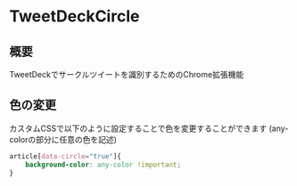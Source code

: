 # TweetDeckCircle
## 概要
TweetDeckでサークルツイートを識別するためのChrome拡張機能

## 色の変更
カスタムCSSで以下のように設定することで色を変更することができます
(any-colorの部分に任意の色を記述)
```css
article[data-circle="true"]{
    background-color: any-color !important;
}
```
